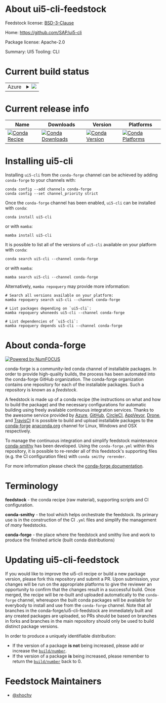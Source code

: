 About ui5-cli-feedstock
=======================

Feedstock license: [BSD-3-Clause](https://github.com/conda-forge/ui5-cli-feedstock/blob/main/LICENSE.txt)

Home: https://github.com/SAP/ui5-cli

Package license: Apache-2.0

Summary: UI5 Tooling: CLI

Current build status
====================


<table>
    
  <tr>
    <td>Azure</td>
    <td>
      <details>
        <summary>
          <a href="https://dev.azure.com/conda-forge/feedstock-builds/_build/latest?definitionId=15574&branchName=main">
            <img src="https://dev.azure.com/conda-forge/feedstock-builds/_apis/build/status/ui5-cli-feedstock?branchName=main">
          </a>
        </summary>
        <table>
          <thead><tr><th>Variant</th><th>Status</th></tr></thead>
          <tbody><tr>
              <td>linux_64_nodejs16</td>
              <td>
                <a href="https://dev.azure.com/conda-forge/feedstock-builds/_build/latest?definitionId=15574&branchName=main">
                  <img src="https://dev.azure.com/conda-forge/feedstock-builds/_apis/build/status/ui5-cli-feedstock?branchName=main&jobName=linux&configuration=linux%20linux_64_nodejs16" alt="variant">
                </a>
              </td>
            </tr><tr>
              <td>linux_64_nodejs18</td>
              <td>
                <a href="https://dev.azure.com/conda-forge/feedstock-builds/_build/latest?definitionId=15574&branchName=main">
                  <img src="https://dev.azure.com/conda-forge/feedstock-builds/_apis/build/status/ui5-cli-feedstock?branchName=main&jobName=linux&configuration=linux%20linux_64_nodejs18" alt="variant">
                </a>
              </td>
            </tr><tr>
              <td>linux_aarch64_nodejs16</td>
              <td>
                <a href="https://dev.azure.com/conda-forge/feedstock-builds/_build/latest?definitionId=15574&branchName=main">
                  <img src="https://dev.azure.com/conda-forge/feedstock-builds/_apis/build/status/ui5-cli-feedstock?branchName=main&jobName=linux&configuration=linux%20linux_aarch64_nodejs16" alt="variant">
                </a>
              </td>
            </tr><tr>
              <td>linux_aarch64_nodejs18</td>
              <td>
                <a href="https://dev.azure.com/conda-forge/feedstock-builds/_build/latest?definitionId=15574&branchName=main">
                  <img src="https://dev.azure.com/conda-forge/feedstock-builds/_apis/build/status/ui5-cli-feedstock?branchName=main&jobName=linux&configuration=linux%20linux_aarch64_nodejs18" alt="variant">
                </a>
              </td>
            </tr><tr>
              <td>osx_64_nodejs16</td>
              <td>
                <a href="https://dev.azure.com/conda-forge/feedstock-builds/_build/latest?definitionId=15574&branchName=main">
                  <img src="https://dev.azure.com/conda-forge/feedstock-builds/_apis/build/status/ui5-cli-feedstock?branchName=main&jobName=osx&configuration=osx%20osx_64_nodejs16" alt="variant">
                </a>
              </td>
            </tr><tr>
              <td>osx_64_nodejs18</td>
              <td>
                <a href="https://dev.azure.com/conda-forge/feedstock-builds/_build/latest?definitionId=15574&branchName=main">
                  <img src="https://dev.azure.com/conda-forge/feedstock-builds/_apis/build/status/ui5-cli-feedstock?branchName=main&jobName=osx&configuration=osx%20osx_64_nodejs18" alt="variant">
                </a>
              </td>
            </tr><tr>
              <td>osx_arm64_nodejs16</td>
              <td>
                <a href="https://dev.azure.com/conda-forge/feedstock-builds/_build/latest?definitionId=15574&branchName=main">
                  <img src="https://dev.azure.com/conda-forge/feedstock-builds/_apis/build/status/ui5-cli-feedstock?branchName=main&jobName=osx&configuration=osx%20osx_arm64_nodejs16" alt="variant">
                </a>
              </td>
            </tr><tr>
              <td>osx_arm64_nodejs18</td>
              <td>
                <a href="https://dev.azure.com/conda-forge/feedstock-builds/_build/latest?definitionId=15574&branchName=main">
                  <img src="https://dev.azure.com/conda-forge/feedstock-builds/_apis/build/status/ui5-cli-feedstock?branchName=main&jobName=osx&configuration=osx%20osx_arm64_nodejs18" alt="variant">
                </a>
              </td>
            </tr><tr>
              <td>win_64_nodejs16</td>
              <td>
                <a href="https://dev.azure.com/conda-forge/feedstock-builds/_build/latest?definitionId=15574&branchName=main">
                  <img src="https://dev.azure.com/conda-forge/feedstock-builds/_apis/build/status/ui5-cli-feedstock?branchName=main&jobName=win&configuration=win%20win_64_nodejs16" alt="variant">
                </a>
              </td>
            </tr><tr>
              <td>win_64_nodejs18</td>
              <td>
                <a href="https://dev.azure.com/conda-forge/feedstock-builds/_build/latest?definitionId=15574&branchName=main">
                  <img src="https://dev.azure.com/conda-forge/feedstock-builds/_apis/build/status/ui5-cli-feedstock?branchName=main&jobName=win&configuration=win%20win_64_nodejs18" alt="variant">
                </a>
              </td>
            </tr>
          </tbody>
        </table>
      </details>
    </td>
  </tr>
</table>

Current release info
====================

| Name | Downloads | Version | Platforms |
| --- | --- | --- | --- |
| [![Conda Recipe](https://img.shields.io/badge/recipe-ui5--cli-green.svg)](https://anaconda.org/conda-forge/ui5-cli) | [![Conda Downloads](https://img.shields.io/conda/dn/conda-forge/ui5-cli.svg)](https://anaconda.org/conda-forge/ui5-cli) | [![Conda Version](https://img.shields.io/conda/vn/conda-forge/ui5-cli.svg)](https://anaconda.org/conda-forge/ui5-cli) | [![Conda Platforms](https://img.shields.io/conda/pn/conda-forge/ui5-cli.svg)](https://anaconda.org/conda-forge/ui5-cli) |

Installing ui5-cli
==================

Installing `ui5-cli` from the `conda-forge` channel can be achieved by adding `conda-forge` to your channels with:

```
conda config --add channels conda-forge
conda config --set channel_priority strict
```

Once the `conda-forge` channel has been enabled, `ui5-cli` can be installed with `conda`:

```
conda install ui5-cli
```

or with `mamba`:

```
mamba install ui5-cli
```

It is possible to list all of the versions of `ui5-cli` available on your platform with `conda`:

```
conda search ui5-cli --channel conda-forge
```

or with `mamba`:

```
mamba search ui5-cli --channel conda-forge
```

Alternatively, `mamba repoquery` may provide more information:

```
# Search all versions available on your platform:
mamba repoquery search ui5-cli --channel conda-forge

# List packages depending on `ui5-cli`:
mamba repoquery whoneeds ui5-cli --channel conda-forge

# List dependencies of `ui5-cli`:
mamba repoquery depends ui5-cli --channel conda-forge
```


About conda-forge
=================

[![Powered by
NumFOCUS](https://img.shields.io/badge/powered%20by-NumFOCUS-orange.svg?style=flat&colorA=E1523D&colorB=007D8A)](https://numfocus.org)

conda-forge is a community-led conda channel of installable packages.
In order to provide high-quality builds, the process has been automated into the
conda-forge GitHub organization. The conda-forge organization contains one repository
for each of the installable packages. Such a repository is known as a *feedstock*.

A feedstock is made up of a conda recipe (the instructions on what and how to build
the package) and the necessary configurations for automatic building using freely
available continuous integration services. Thanks to the awesome service provided by
[Azure](https://azure.microsoft.com/en-us/services/devops/), [GitHub](https://github.com/),
[CircleCI](https://circleci.com/), [AppVeyor](https://www.appveyor.com/),
[Drone](https://cloud.drone.io/welcome), and [TravisCI](https://travis-ci.com/)
it is possible to build and upload installable packages to the
[conda-forge](https://anaconda.org/conda-forge) [anaconda.org](https://anaconda.org/)
channel for Linux, Windows and OSX respectively.

To manage the continuous integration and simplify feedstock maintenance
[conda-smithy](https://github.com/conda-forge/conda-smithy) has been developed.
Using the ``conda-forge.yml`` within this repository, it is possible to re-render all of
this feedstock's supporting files (e.g. the CI configuration files) with ``conda smithy rerender``.

For more information please check the [conda-forge documentation](https://conda-forge.org/docs/).

Terminology
===========

**feedstock** - the conda recipe (raw material), supporting scripts and CI configuration.

**conda-smithy** - the tool which helps orchestrate the feedstock.
                   Its primary use is in the construction of the CI ``.yml`` files
                   and simplify the management of *many* feedstocks.

**conda-forge** - the place where the feedstock and smithy live and work to
                  produce the finished article (built conda distributions)


Updating ui5-cli-feedstock
==========================

If you would like to improve the ui5-cli recipe or build a new
package version, please fork this repository and submit a PR. Upon submission,
your changes will be run on the appropriate platforms to give the reviewer an
opportunity to confirm that the changes result in a successful build. Once
merged, the recipe will be re-built and uploaded automatically to the
`conda-forge` channel, whereupon the built conda packages will be available for
everybody to install and use from the `conda-forge` channel.
Note that all branches in the conda-forge/ui5-cli-feedstock are
immediately built and any created packages are uploaded, so PRs should be based
on branches in forks and branches in the main repository should only be used to
build distinct package versions.

In order to produce a uniquely identifiable distribution:
 * If the version of a package **is not** being increased, please add or increase
   the [``build/number``](https://docs.conda.io/projects/conda-build/en/latest/resources/define-metadata.html#build-number-and-string).
 * If the version of a package **is** being increased, please remember to return
   the [``build/number``](https://docs.conda.io/projects/conda-build/en/latest/resources/define-metadata.html#build-number-and-string)
   back to 0.

Feedstock Maintainers
=====================

* [@xhochy](https://github.com/xhochy/)

